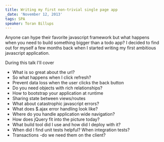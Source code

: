 ```yaml
---
title: Writing my first non-trivial single page app
_date: 'November 12, 2013'
tags: SPA
speaker: Toran Billups
---
```


Anyone can hype their favorite javascript framework but what happens when you
need to build something bigger than a todo app? I decided to find out for
myself a few months back when I started writing my first ambitious javascript
application.

During this talk I'll cover

* What is so great about the url?
* So what happens when I click refresh?
* Prevent data loss when the user clicks the back button
* Do you need objects with rich relationships?
* How to bootstrap your application at runtime
* Sharing state between views/routes
* What about catastrophic javascript errors?
* What does $.ajax error handling look like?
* Where do you handle application wide navigation?
* How does jQuery fit into the picture today?
* What build tool did I use and how did I deploy with it?
* When did I find unit tests helpful? When integration tests?
* Transactions -do we need them on the client?
